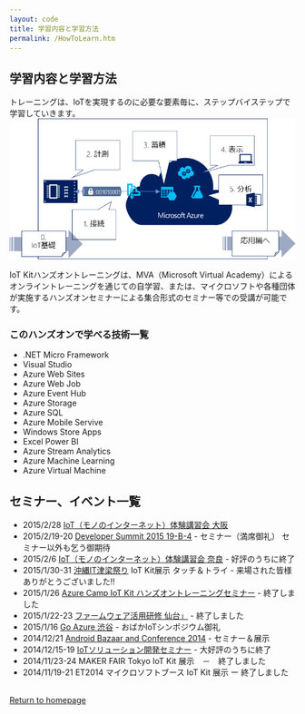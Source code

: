 ```yaml
---
layout: code
title: 学習内容と学習方法
permalink: /HowToLearn.htm
---
```


## 学習内容と学習方法

トレーニングは、IoTを実現するのに必要な要素毎に、ステップバイステップで学習していきます。
<img src="images/LearningStep2.png">

IoT Kitハンズオントレーニングは、MVA（Microsoft Virtual Academy）によるオンライントレーニングを通じての自学習、または、マイクロソフトや各種団体が実施するハンズオンセミナーによる集合形式のセミナー等での受講が可能です。

### このハンズオンで学べる技術一覧

* .NET Micro Framework
* Visual Studio
* Azure Web Sites
* Azure Web Job
* Azure Event Hub
* Azure Storage
* Azure SQL
* Azure Mobile Servive
* Windows Store Apps
* Excel Power BI
* Azure Stream Analytics
* Azure Machine Learning
* Azure Virtual Machine

## セミナー、イベント一覧

* 2015/2/28 [IoT（モノのインターネット）体験講習会 大阪](http://eccsmartapp.doorkeeper.jp/events/20724)
* 2015/2/19-20 [Developer Summit 2015 19-B-4](http://event.shoeisha.jp/devsumi/20150219/timetable) - セミナー（満席御礼） セミナー以外も乞う御期待
* 2015/2/6 [IoT（モノのインターネット）体験講習会 奈良](http://www.pref.nara.jp/item/133489.htm) - 好評のうちに終了
* 2015/1/30-31 [沖縄IT津梁祭り](http://www.it-matsuri.net/index.html) IoT Kit展示 タッチ＆トライ - 来場された皆様ありがとうございました‼
* 2015/1/26 [Azure Camp IoT Kit ハンズオントレーニングセミナー](https://msevents.microsoft.com/CUI/EventDetail.aspx?EventID=1032609294&Culture=ja-JP&community=0) - 終了しました
* 2015/1/22-23 [ファームウェア活用研修 仙台」](http://www.mit.pref.miyagi.jp/embedded/kensyu_26/#firmware) - 終了しました
* 2015/1/16 [Go Azure 渋谷](http://r.jazug.jp/) - おばかIoTシンポジウム御礼
* 2014/12/21 [Android Bazaar and Conference 2014](http://abc.android-group.jp/2014w/) - セミナー＆展示
* 2014/12/15-19 [IoTソリューション開発セミナー](http://www.microsoft.com/ja-jp/mic/seminar/iot_ml.aspx) - 大好評のうちに終了　
* 2014/11/23-24 MAKER FAIR Tokyo IoT Kit 展示　－　終了しました
* 2014/11/19-21 ET2014 マイクロソフトブース IoT Kit 展示 ー 終了しました


<br/>
<a class="btn btn-default" href="index.htm" role="button">Return to homepage</a>
